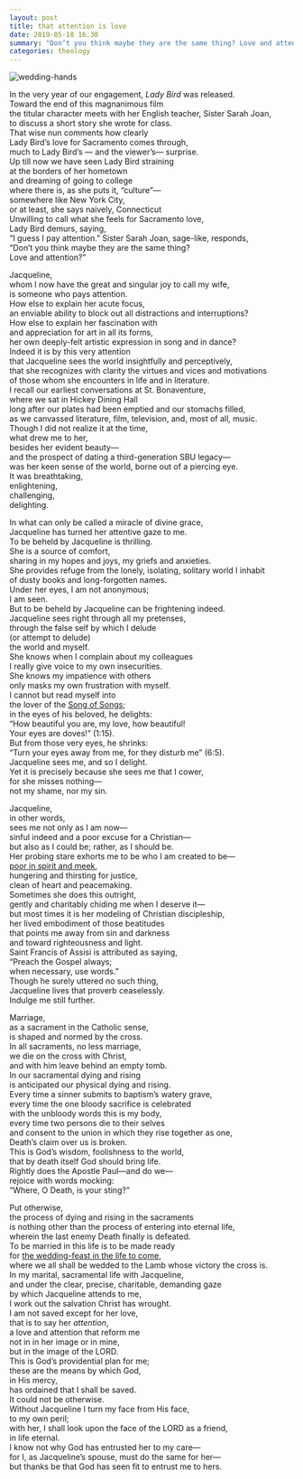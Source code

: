 ```yaml
---
layout: post
title: that attention is love
date: 2019-05-18 16:30
summary: "Don’t you think maybe they are the same thing? Love and attention?"
categories: theology
---
```


![wedding-hands](/images/wedding-hands.jpg)

In the very year of our engagement, *Lady Bird* was released.  
Toward the end of this magnanimous film  
the titular character meets with her English teacher, Sister Sarah Joan,  
to discuss a short story she wrote for class.  
That wise nun comments how clearly  
Lady Bird’s love for Sacramento comes through,  
much to Lady Bird’s — and the viewer’s— surprise.  
Up till now we have seen Lady Bird straining  
at the borders of her hometown  
and dreaming of going to college  
where there is, as she puts it, “culture”—  
somewhere like New York City,  
or at least, she says naively, Connecticut  
Unwilling to call what she feels for Sacramento love,  
Lady Bird demurs, saying,  
“I guess I pay attention.”
Sister Sarah Joan, sage-like, responds,  
“Don’t you think maybe they are the same thing?  
Love and attention?”

Jacqueline,  
whom I now have the great and singular joy to call my wife,  
is someone who pays attention.  
How else to explain her acute focus,  
an enviable ability to block out all distractions and interruptions?  
How else to explain her fascination with  
and appreciation for art in all its forms,  
her own deeply-felt artistic expression in song and in dance?  
Indeed it is by this very attention  
that Jacqueline sees the world insightfully and perceptively,  
that she recognizes with clarity the virtues and vices and motivations  
of those whom she encounters in life and in literature.  
I recall our earliest conversations at St. Bonaventure,  
where we sat in Hickey Dining Hall  
long after our plates had been emptied and our stomachs filled,  
as we canvassed literature, film, television, and, most of all, music.  
Though I did not realize it at the time,  
what drew me to her,  
besides her evident beauty—  
and the prospect of dating a third-generation SBU legacy—  
was her keen sense of the world, borne out of a piercing eye.  
It was breathtaking,  
enlightening,  
challenging,  
delighting.

In what can only be called a miracle of divine grace,  
Jacqueline has turned her attentive gaze to me.  
To be beheld by Jacqueline is thrilling.  
She is a source of comfort,  
sharing in my hopes and joys, my griefs and anxieties.  
She provides refuge from the lonely, isolating, solitary world I inhabit  
of dusty books and long-forgotten names.  
Under her eyes, I am not anonymous;  
I am seen.  
But to be beheld by Jacqueline can be frightening indeed.  
Jacqueline sees right through all my pretenses,  
through the false self by which I delude  
(or attempt to delude)  
the world and myself.  
She knows when I complain about my colleagues  
I really give voice to my own insecurities.  
She knows my impatience with others  
only masks my own frustration with myself.  
I cannot but read myself into  
the lover of the [Song of Songs](https://www.biblegateway.com/passage/?search=Song+of+Songs+2%3A8-10%2C+14%2C+16a%3B+8%3A6-7a&version=NABRE);  
in the eyes of his beloved, he delights:  
“How beautiful you are, my love, how beautiful!  
Your eyes are doves!” (1:15).  
But from those very eyes, he shrinks:  
“Turn your eyes away from me, for they disturb me” (6:5).  
Jacqueline sees me, and so I delight.  
Yet it is precisely because she sees me that I cower,  
for she misses nothing—  
not my shame, nor my sin.

Jacqueline,  
in other words,  
sees me not only as I am now—  
sinful indeed and a poor excuse for a Christian—  
but also as I could be; rather, as I should be.  
Her probing stare exhorts me to be who I am created to be—  
[poor in spirit and meek](https://www.biblegateway.com/passage/?search=Matthew+5%3A1-12a&version=NABRE),  
hungering and thirsting for justice,  
clean of heart and peacemaking.  
Sometimes she does this outright,  
gently and charitably chiding me when I deserve it—  
but most times it is her modeling of Christian discipleship,  
her lived embodiment of those beatitudes  
that points me away from sin and darkness  
and toward righteousness and light.  
Saint Francis of Assisi is attributed as saying,  
“Preach the Gospel always;  
when necessary, use words.”  
Though he surely uttered no such thing,  
Jacqueline lives that proverb ceaselessly.  
Indulge me still further.

Marriage,  
as a sacrament in the Catholic sense,  
is shaped and normed by the cross.  
In all sacraments, no less marriage,  
we die on the cross with Christ,  
and with him leave behind an empty tomb.  
In our sacramental dying and rising  
is anticipated our physical dying and rising.  
Every time a sinner submits to baptism’s watery grave,  
every time the one bloody sacrifice is celebrated  
with the unbloody words this is my body,  
every time two persons die to their selves  
and consent to the union in which they rise together as one,  
Death’s claim over us is broken.  
This is God’s wisdom, foolishness to the world,  
that by death itself God should bring life.  
Rightly does the Apostle Paul—and do we—  
rejoice with words mocking:  
“Where, O Death, is your sting?”

Put otherwise,  
the process of dying and rising in the sacraments  
is nothing other than the process of entering into eternal life,  
wherein the last enemy Death finally is defeated.  
To be married in this life is to be made ready  
for [the wedding-feast in the life to come](https://www.biblegateway.com/passage/?search=revelation+19&version=NABRE),  
where we all shall be wedded to the Lamb whose victory the cross is.  
In my marital, sacramental life with Jacqueline,  
and under the clear, precise, charitable, demanding gaze  
by which Jacqueline attends to me,  
I work out the salvation Christ has wrought.  
I am not saved except for her love,  
that is to say her *attention*,  
a love and attention that reform me  
not in in her image or in mine,  
but in the image of the LORD.  
This is God’s providential plan for me;  
these are the means by which God,  
in His mercy,  
has ordained that I shall be saved.  
It could not be otherwise.  
Without Jacqueline I turn my face from His face,  
to my own peril;  
with her, I shall look upon the face of the LORD as a friend,  
in life eternal.  
I know not why God has entrusted her to my care—  
for I, as Jacqueline’s spouse, must do the same for her—  
but thanks be that God has seen fit to entrust me to hers.